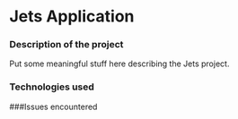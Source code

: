 # Jets Application

### Description of the project
Put some meaningful stuff here describing the Jets project.

### Technologies used
###Issues encountered
